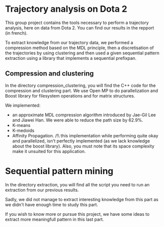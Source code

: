 # Trajectory analysis on Dota 2

This group project contains the tools necessary to perform a trajectory analysis, here on data from Dota 2. You can find our results in the repport (in french).

To extract knowledge from our trajectory data, we performed a compression method based on the MDL principle, then a discretisation of the trajectories by using clustering and then used a given sequential pattern extraction using a library that implements a sequential prefixpan.

## Compression and clustering

In the directory compression_clustering, you will find the C++ code for the compression and clustering part. We use Open MP to do parallelization and Boost library for filesystem operations and for matrix structures. 

We implemented:
  - an approximate MDL compression algorithm introduced by Jae-Gil Lee and Jiawei Han. We were able to reduce the path size by 62.9%.
  - K-means
  - K-medoids
  - Affinity Propagation. /!\ this implementation while performing quite okay and parallelized, isn't perfectly implemented (as we lack knowledge about the boost library). Also, you must note that its space complexity make it unsuited for this application.
  
# Sequential pattern mining

In the directory extraction, you will find all the script you need to run an extraction from our previous results.

Sadly, we did not manage to extract interesting knowledge from this part as we didn't have enough time to study this part.

If you wish to know more or pursue this project, we have some ideas to extract more meaningfull pattern in this last part.
